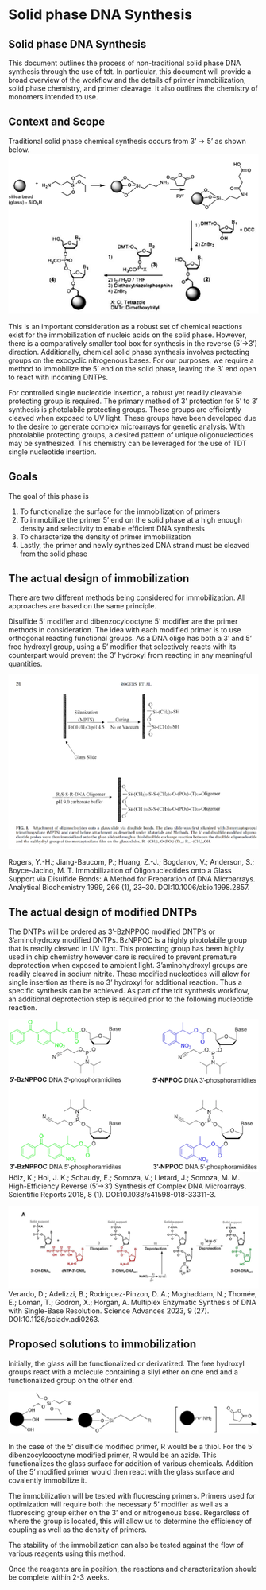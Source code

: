 # Solid phase DNA Synthesis

## Solid phase DNA Synthesis

This document outlines the process of non-traditional solid phase DNA synthesis through the use of tdt. In particular, this document will provide a broad overview of the workflow and the details of primer immobilization, solid phase chemistry, and primer cleavage. It also outlines the chemistry of monomers intended to use.
## Context and Scope

Traditional solid phase chemical synthesis occurs from 3’ -> 5’ as shown below.
![chemical solid phase DNA synthesis](Chemical-SPPS.png)

This is an important consideration as a robust set of chemical reactions exist for the immobilization of nucleic acids on the solid phase. However, there is a comparatively smaller tool box for synthesis in the reverse (5’->3’) direction. Additionally, chemical solid phase synthesis involves protecting groups on the exocyclic nitrogenous bases. For our purposes, we require a method to immobilize the 5’ end on the solid phase, leaving the 3’ end open to react with incoming DNTPs.

For controlled single nucleotide insertion, a robust yet readily cleavable protecting group is required. The primary method of 3’ protection for 5’ to 3’ synthesis is photolabile protecting groups. These groups are efficiently cleaved when exposed to UV light. These groups have been developed due to the desire to generate complex microarrays for genetic analysis. With photolabile protecting groups, a desired pattern of unique oligonucleotides may be synthesized. This chemistry can be leveraged for the use of TDT single nucleotide insertion.

## Goals
The goal of this phase is 
  1. To functionalize the surface for the immobilization of primers
  2. To immobilize the primer 5’ end on the solid phase at a high enough density and selectivity to enable efficient DNA synthesis
  3. To characterize the density of primer immobilization
  4. Lastly, the primer and newly synthesized DNA strand must be cleaved from the solid phase

## The actual design of immobilization

There are two different methods being considered for immobilization. All approaches are based on the same principle. 

Disulfide 5’ modifier and dibenzocylooctyne 5’ modifier are the primer methods in consideration. The idea with each modified primer is to use orthogonal reacting functional groups. As a DNA oligo has both a 3’ and 5’ free hydroxyl group, using a 5’ modifier that selectively reacts with its counterpart would prevent the 3’ hydroxyl from reacting in any meaningful quantities.

![Sulfide solid phase synthesis](Sulfide-SPS.png)

Rogers, Y.-H.; Jiang-Baucom, P.; Huang, Z.-J.; Bogdanov, V.; Anderson, S.; Boyce-Jacino, M. T. Immobilization of Oligonucleotides onto a Glass Support via Disulfide Bonds: A Method for Preparation of DNA Microarrays. Analytical Biochemistry 1999, 266 (1), 23–30. DOI:10.1006/abio.1998.2857.

## The actual design of modified DNTPs

The DNTPs will be ordered as 3’-BzNPPOC modified DNTP’s or 3’aminohydroxy modified DNTPs. BzNPPOC is a highly photolabile group that is readily cleaved in UV light. This protecting group has been highly used in chip chemistry however care is required to prevent premature deprotection when exposed to ambient light. 3’aminohydroxyl groups are readily cleaved in sodium nitrite. These modified nucleotides will allow for single insertion as there is no 3’ hydroxyl for additional reaction. Thus a specific synthesis can be achieved. As part of the tdt synthesis workflow, an additional deprotection step is required prior to the following nucleotide reaction.

![Photolabile-PG](Photolabile-PG.png)
Hölz, K.; Hoi, J. K.; Schaudy, E.; Somoza, V.; Lietard, J.; Somoza, M. M. High-Efficiency Reverse (5′→3′) Synthesis of Complex DNA Microarrays. Scientific Reports 2018, 8 (1). DOI:10.1038/s41598-018-33311-3. 

![amine-PG](amine-PG.png)
Verardo, D.; Adelizzi, B.; Rodriguez-Pinzon, D. A.; Moghaddam, N.; Thomée, E.; Loman, T.; Godron, X.; Horgan, A. Multiplex Enzymatic Synthesis of DNA with Single-Base Resolution. Science Advances 2023, 9 (27). DOI:10.1126/sciadv.adi0263. 

## Proposed solutions to immobilization

Initially, the glass will be functionalized or derivatized. The free hydroxyl groups react with a molecule containing a silyl ether on one end and a functionalized group on the other end. 

![Glass-functionalization](Glass-functionalization.png)

In the case of the 5’ disulfide modified primer, R would be a thiol. For the 5’ dibenzocylcooctyne modified primer, R would be an azide. This functionalizes the glass surface for addition of various chemicals. Addition of the 5’ modified primer would then react with the glass surface and covalently immobilize it. 

The immobilization will be tested with fluorescing primers. Primers used for optimization will require both the necessary 5’ modifier as well as a fluorescing group either on the 3’ end or nitrogenous base. Regardless of where the group is located, this will allow us to determine the efficiency of coupling as well as the density of primers.

The stability of the immobilization can also be tested against the flow of various reagents using this method.

Once the reagents are in position, the reactions and characterization should be complete within 2-3 weeks. 
